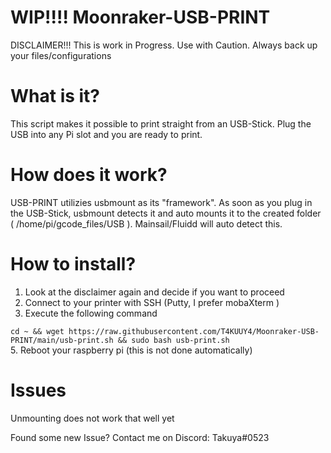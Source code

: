 # WIP!!!! Moonraker-USB-PRINT
DISCLAIMER!!! This is work in Progress. Use with Caution. Always back up your files/configurations


# What is it?
This script makes it possible to print straight from an USB-Stick. Plug the USB into any Pi slot and you are ready to print. 

# How does it work?
USB-PRINT utilizies usbmount as its "framework".
As soon as you plug in the USB-Stick, usbmount detects it and auto mounts it to the created folder ( /home/pi/gcode_files/USB ). Mainsail/Fluidd will auto detect this. 

# How to install?
1. Look at the disclaimer again and decide if you want to proceed
2. Connect to your printer with SSH (Putty, I prefer mobaXterm )
3. Execute the following command 

`cd ~ && wget https://raw.githubusercontent.com/T4KUUY4/Moonraker-USB-PRINT/main/usb-print.sh && sudo bash usb-print.sh`    
5. Reboot your raspberry pi (this is not done automatically)

# Issues
Unmounting does not work that well yet

Found some new Issue?
Contact me on Discord: Takuya#0523

